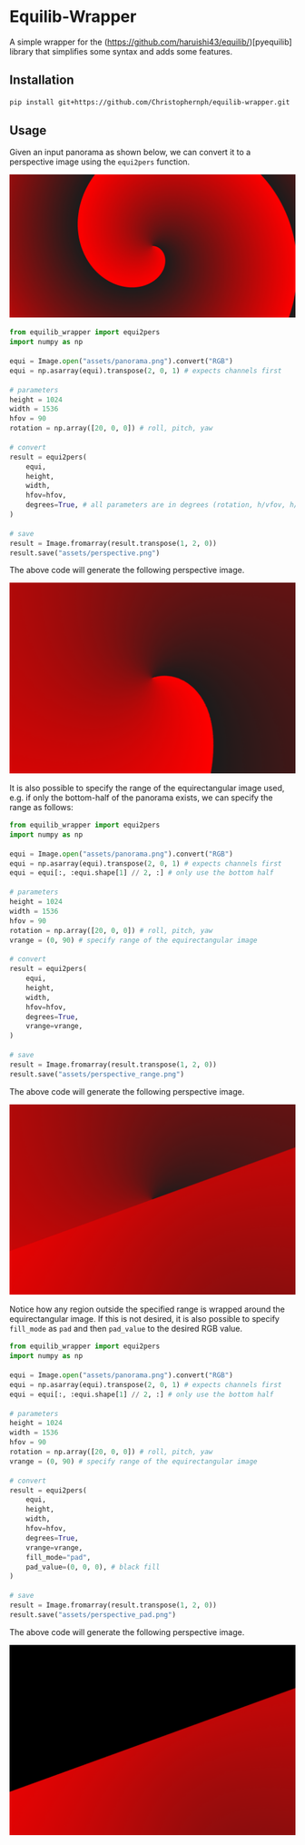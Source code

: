 # Equilib-Wrapper
A simple wrapper for the (https://github.com/haruishi43/equilib/)[pyequilib] library that simplifies some syntax and adds some features.

## Installation
```bash
pip install git+https://github.com/Christophernph/equilib-wrapper.git
```

## Usage
Given an input panorama as shown below, we can convert it to a perspective image using the `equi2pers` function.

![](assets/panorama.png)

```python
from equilib_wrapper import equi2pers
import numpy as np

equi = Image.open("assets/panorama.png").convert("RGB")
equi = np.asarray(equi).transpose(2, 0, 1) # expects channels first

# parameters
height = 1024
width = 1536
hfov = 90
rotation = np.array([20, 0, 0]) # roll, pitch, yaw

# convert
result = equi2pers(
    equi,
    height,
    width,
    hfov=hfov,
    degrees=True, # all parameters are in degrees (rotation, h/vfov, h/vrange)
)

# save
result = Image.fromarray(result.transpose(1, 2, 0))
result.save("assets/perspective.png")

```
The above code will generate the following perspective image.

![](assets/perspective.png)

It is also possible to specify the range of the equirectangular image used, e.g. if only the bottom-half of the panorama exists, we can specify the range as follows:

```python
from equilib_wrapper import equi2pers
import numpy as np

equi = Image.open("assets/panorama.png").convert("RGB")
equi = np.asarray(equi).transpose(2, 0, 1) # expects channels first
equi = equi[:, :equi.shape[1] // 2, :] # only use the bottom half

# parameters
height = 1024
width = 1536
hfov = 90
rotation = np.array([20, 0, 0]) # roll, pitch, yaw
vrange = (0, 90) # specify range of the equirectangular image

# convert
result = equi2pers(
    equi,
    height,
    width,
    hfov=hfov,
    degrees=True,
    vrange=vrange,
)

# save
result = Image.fromarray(result.transpose(1, 2, 0))
result.save("assets/perspective_range.png")
```
The above code will generate the following perspective image.

![](assets/perspective_range.png)

Notice how any region outside the specified range is wrapped around the equirectangular image. If this is not desired, it is also possible to specify `fill_mode` as `pad` and then `pad_value` to the desired RGB value.

```python
from equilib_wrapper import equi2pers
import numpy as np

equi = Image.open("assets/panorama.png").convert("RGB")
equi = np.asarray(equi).transpose(2, 0, 1) # expects channels first
equi = equi[:, :equi.shape[1] // 2, :] # only use the bottom half

# parameters
height = 1024
width = 1536
hfov = 90
rotation = np.array([20, 0, 0]) # roll, pitch, yaw
vrange = (0, 90) # specify range of the equirectangular image

# convert
result = equi2pers(
    equi,
    height,
    width,
    hfov=hfov,
    degrees=True,
    vrange=vrange,
    fill_mode="pad",
    pad_value=(0, 0, 0), # black fill
)

# save
result = Image.fromarray(result.transpose(1, 2, 0))
result.save("assets/perspective_pad.png")
```

The above code will generate the following perspective image.

![](assets/perspective_pad.png)
